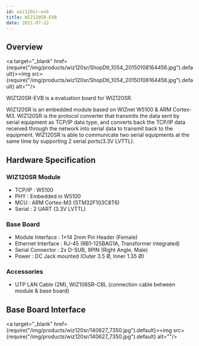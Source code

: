 ```yaml
---
id: wiz120sr-evb
title: WIZ120SR-EVB
date: 2021-07-22
---
```


## Overview

<a target="_blank" href={require("/img/products/wiz120sr/ShopDtl_1054_20150108164456.jpg").default}><img src={require("/img/products/wiz120sr/ShopDtl_1054_20150108164456.jpg").default} alt=""/></a>

WIZ120SR-EVB is a evaluation board for WIZ120SR.

WIZ120SR is an embedded module based on WIZnet W5100 &  ARM Cortex-M3. WIZ120SR is the protocol converter that transmits the data sent by serial equipment as TCP/IP data type, and converts back the TCP/IP data received through the network into serial data to transmit back to the equipment. WIZ120SR is able to communicate two serial equipments at the same time by supporting 2 serial ports(3.3V LVTTL).

## Hardware Specification

### WIZ120SR Module

- TCP/IP : W5100
- PHY : Embedded in W5100
- MCU : ARM Cortex-M3 (STM32F103C8T6)
- Serial : 2 UART (3.3V LVTTL)

### Base Board

- Module Interface : 1×14 2mm Pin Header (Female)
- Ethernet Interface : RJ-45 (RB1-125BAG1A, Transformer integrated)
- Serial Connector : 2x D-SUB, 9PIN (Right Angle, Male)
- Power : DC Jack mounted (Outer 3.5 Ø, Inner 1.35 Ø)

### Accessories

- UTP LAN Cable (2M), WIZ108SR-CBL (connection cable between module & base board)

## Base Board Interface

<a target="_blank" href={require("/img/products/wiz120sr/140627_7350.jpg").default}><img src={require("/img/products/wiz120sr/140627_7350.jpg").default} alt=""/></a>
